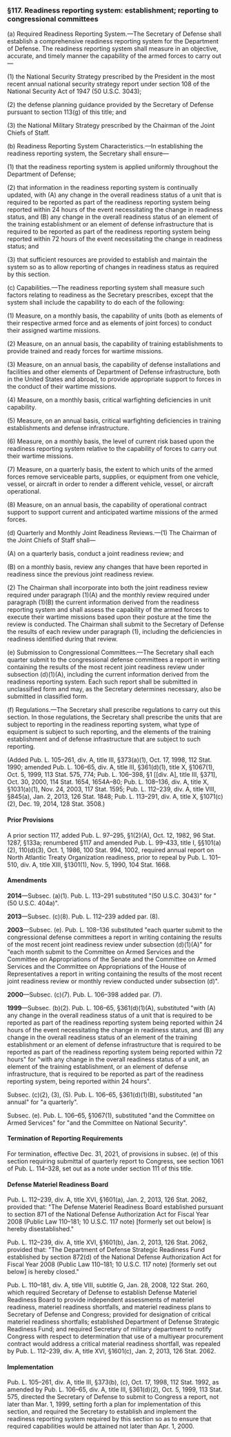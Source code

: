 ### §117. Readiness reporting system: establishment; reporting to congressional committees ###

(a) Required Readiness Reporting System.—The Secretary of Defense shall establish a comprehensive readiness reporting system for the Department of Defense. The readiness reporting system shall measure in an objective, accurate, and timely manner the capability of the armed forces to carry out—

(1) the National Security Strategy prescribed by the President in the most recent annual national security strategy report under section 108 of the National Security Act of 1947 (50 U.S.C. 3043);

(2) the defense planning guidance provided by the Secretary of Defense pursuant to section 113(g) of this title; and

(3) the National Military Strategy prescribed by the Chairman of the Joint Chiefs of Staff.

(b) Readiness Reporting System Characteristics.—In establishing the readiness reporting system, the Secretary shall ensure—

(1) that the readiness reporting system is applied uniformly throughout the Department of Defense;

(2) that information in the readiness reporting system is continually updated, with (A) any change in the overall readiness status of a unit that is required to be reported as part of the readiness reporting system being reported within 24 hours of the event necessitating the change in readiness status, and (B) any change in the overall readiness status of an element of the training establishment or an element of defense infrastructure that is required to be reported as part of the readiness reporting system being reported within 72 hours of the event necessitating the change in readiness status; and

(3) that sufficient resources are provided to establish and maintain the system so as to allow reporting of changes in readiness status as required by this section.

(c) Capabilities.—The readiness reporting system shall measure such factors relating to readiness as the Secretary prescribes, except that the system shall include the capability to do each of the following:

(1) Measure, on a monthly basis, the capability of units (both as elements of their respective armed force and as elements of joint forces) to conduct their assigned wartime missions.

(2) Measure, on an annual basis, the capability of training establishments to provide trained and ready forces for wartime missions.

(3) Measure, on an annual basis, the capability of defense installations and facilities and other elements of Department of Defense infrastructure, both in the United States and abroad, to provide appropriate support to forces in the conduct of their wartime missions.

(4) Measure, on a monthly basis, critical warfighting deficiencies in unit capability.

(5) Measure, on an annual basis, critical warfighting deficiencies in training establishments and defense infrastructure.

(6) Measure, on a monthly basis, the level of current risk based upon the readiness reporting system relative to the capability of forces to carry out their wartime missions.

(7) Measure, on a quarterly basis, the extent to which units of the armed forces remove serviceable parts, supplies, or equipment from one vehicle, vessel, or aircraft in order to render a different vehicle, vessel, or aircraft operational.

(8) Measure, on an annual basis, the capability of operational contract support to support current and anticipated wartime missions of the armed forces.

(d) Quarterly and Monthly Joint Readiness Reviews.—(1) The Chairman of the Joint Chiefs of Staff shall—

(A) on a quarterly basis, conduct a joint readiness review; and

(B) on a monthly basis, review any changes that have been reported in readiness since the previous joint readiness review.

(2) The Chairman shall incorporate into both the joint readiness review required under paragraph (1)(A) and the monthly review required under paragraph (1)(B) the current information derived from the readiness reporting system and shall assess the capability of the armed forces to execute their wartime missions based upon their posture at the time the review is conducted. The Chairman shall submit to the Secretary of Defense the results of each review under paragraph (1), including the deficiencies in readiness identified during that review.

(e) Submission to Congressional Committees.—The Secretary shall each quarter submit to the congressional defense committees a report in writing containing the results of the most recent joint readiness review under subsection (d)(1)(A), including the current information derived from the readiness reporting system. Each such report shall be submitted in unclassified form and may, as the Secretary determines necessary, also be submitted in classified form.

(f) Regulations.—The Secretary shall prescribe regulations to carry out this section. In those regulations, the Secretary shall prescribe the units that are subject to reporting in the readiness reporting system, what type of equipment is subject to such reporting, and the elements of the training establishment and of defense infrastructure that are subject to such reporting.

(Added Pub. L. 105–261, div. A, title III, §373(a)(1), Oct. 17, 1998, 112 Stat. 1990; amended Pub. L. 106–65, div. A, title III, §361(d)(1), title X, §1067(1), Oct. 5, 1999, 113 Stat. 575, 774; Pub. L. 106–398, §1 [[div. A], title III, §371], Oct. 30, 2000, 114 Stat. 1654, 1654A–80; Pub. L. 108–136, div. A, title X, §1031(a)(1), Nov. 24, 2003, 117 Stat. 1595; Pub. L. 112–239, div. A, title VIII, §845(a), Jan. 2, 2013, 126 Stat. 1848; Pub. L. 113–291, div. A, title X, §1071(c)(2), Dec. 19, 2014, 128 Stat. 3508.)

#### Prior Provisions ####

A prior section 117, added Pub. L. 97–295, §1(2)(A), Oct. 12, 1982, 96 Stat. 1287, §133a; renumbered §117 and amended Pub. L. 99–433, title I, §§101(a)(2), 110(d)(3), Oct. 1, 1986, 100 Stat. 994, 1002, required annual report on North Atlantic Treaty Organization readiness, prior to repeal by Pub. L. 101–510, div. A, title XIII, §1301(1), Nov. 5, 1990, 104 Stat. 1668.

#### Amendments ####

**2014**—Subsec. (a)(1). Pub. L. 113–291 substituted "(50 U.S.C. 3043)" for "(50 U.S.C. 404a)".

**2013**—Subsec. (c)(8). Pub. L. 112–239 added par. (8).

**2003**—Subsec. (e). Pub. L. 108–136 substituted "each quarter submit to the congressional defense committees a report in writing containing the results of the most recent joint readiness review under subsection (d)(1)(A)" for "each month submit to the Committee on Armed Services and the Committee on Appropriations of the Senate and the Committee on Armed Services and the Committee on Appropriations of the House of Representatives a report in writing containing the results of the most recent joint readiness review or monthly review conducted under subsection (d)".

**2000**—Subsec. (c)(7). Pub. L. 106–398 added par. (7).

**1999**—Subsec. (b)(2). Pub. L. 106–65, §361(d)(1)(A), substituted "with (A) any change in the overall readiness status of a unit that is required to be reported as part of the readiness reporting system being reported within 24 hours of the event necessitating the change in readiness status, and (B) any change in the overall readiness status of an element of the training establishment or an element of defense infrastructure that is required to be reported as part of the readiness reporting system being reported within 72 hours" for "with any change in the overall readiness status of a unit, an element of the training establishment, or an element of defense infrastructure, that is required to be reported as part of the readiness reporting system, being reported within 24 hours".

Subsec. (c)(2), (3), (5). Pub. L. 106–65, §361(d)(1)(B), substituted "an annual" for "a quarterly".

Subsec. (e). Pub. L. 106–65, §1067(1), substituted "and the Committee on Armed Services" for "and the Committee on National Security".

#### Termination of Reporting Requirements ####

For termination, effective Dec. 31, 2021, of provisions in subsec. (e) of this section requiring submittal of quarterly report to Congress, see section 1061 of Pub. L. 114–328, set out as a note under section 111 of this title.

#### Defense Materiel Readiness Board ####

Pub. L. 112–239, div. A, title XVI, §1601(a), Jan. 2, 2013, 126 Stat. 2062, provided that: "The Defense Materiel Readiness Board established pursuant to section 871 of the National Defense Authorization Act for Fiscal Year 2008 (Public Law 110–181; 10 U.S.C. 117 note) [formerly set out below] is hereby disestablished."

Pub. L. 112–239, div. A, title XVI, §1601(b), Jan. 2, 2013, 126 Stat. 2062, provided that: "The Department of Defense Strategic Readiness Fund established by section 872(d) of the National Defense Authorization Act for Fiscal Year 2008 (Public Law 110–181; 10 U.S.C. 117 note) [formerly set out below] is hereby closed."

Pub. L. 110–181, div. A, title VIII, subtitle G, Jan. 28, 2008, 122 Stat. 260, which required Secretary of Defense to establish Defense Materiel Readiness Board to provide independent assessments of materiel readiness, materiel readiness shortfalls, and materiel readiness plans to Secretary of Defense and Congress; provided for designation of critical materiel readiness shortfalls; established Department of Defense Strategic Readiness Fund; and required Secretary of military department to notify Congress with respect to determination that use of a multiyear procurement contract would address a critical material readiness shortfall, was repealed by Pub. L. 112–239, div. A, title XVI, §1601(c), Jan. 2, 2013, 126 Stat. 2062.

#### Implementation ####

Pub. L. 105–261, div. A, title III, §373(b), (c), Oct. 17, 1998, 112 Stat. 1992, as amended by Pub. L. 106–65, div. A, title III, §361(d)(2), Oct. 5, 1999, 113 Stat. 575, directed the Secretary of Defense to submit to Congress a report, not later than Mar. 1, 1999, setting forth a plan for implementation of this section, and required the Secretary to establish and implement the readiness reporting system required by this section so as to ensure that required capabilities would be attained not later than Apr. 1, 2000.